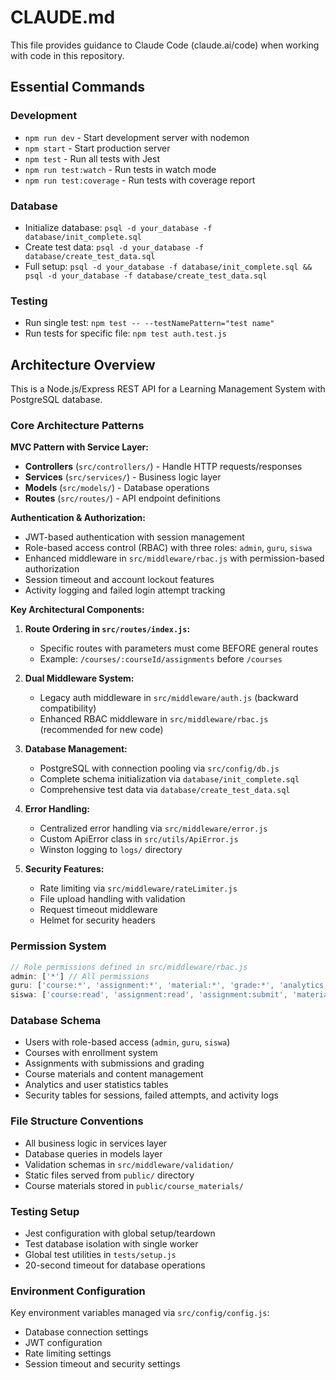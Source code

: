 # CLAUDE.md

This file provides guidance to Claude Code (claude.ai/code) when working with code in this repository.

## Essential Commands

### Development
- `npm run dev` - Start development server with nodemon
- `npm start` - Start production server
- `npm test` - Run all tests with Jest
- `npm run test:watch` - Run tests in watch mode
- `npm run test:coverage` - Run tests with coverage report

### Database
- Initialize database: `psql -d your_database -f database/init_complete.sql`
- Create test data: `psql -d your_database -f database/create_test_data.sql`
- Full setup: `psql -d your_database -f database/init_complete.sql && psql -d your_database -f database/create_test_data.sql`

### Testing
- Run single test: `npm test -- --testNamePattern="test name"`
- Run tests for specific file: `npm test auth.test.js`

## Architecture Overview

This is a Node.js/Express REST API for a Learning Management System with PostgreSQL database.

### Core Architecture Patterns

**MVC Pattern with Service Layer:**
- **Controllers** (`src/controllers/`) - Handle HTTP requests/responses
- **Services** (`src/services/`) - Business logic layer 
- **Models** (`src/models/`) - Database operations
- **Routes** (`src/routes/`) - API endpoint definitions

**Authentication & Authorization:**
- JWT-based authentication with session management
- Role-based access control (RBAC) with three roles: `admin`, `guru`, `siswa`
- Enhanced middleware in `src/middleware/rbac.js` with permission-based authorization
- Session timeout and account lockout features
- Activity logging and failed login attempt tracking

**Key Architectural Components:**

1. **Route Ordering in `src/routes/index.js`:**
   - Specific routes with parameters must come BEFORE general routes
   - Example: `/courses/:courseId/assignments` before `/courses`

2. **Dual Middleware System:**
   - Legacy auth middleware in `src/middleware/auth.js` (backward compatibility)
   - Enhanced RBAC middleware in `src/middleware/rbac.js` (recommended for new code)

3. **Database Management:**
   - PostgreSQL with connection pooling via `src/config/db.js`
   - Complete schema initialization via `database/init_complete.sql`
   - Comprehensive test data via `database/create_test_data.sql`

4. **Error Handling:**
   - Centralized error handling via `src/middleware/error.js`
   - Custom ApiError class in `src/utils/ApiError.js`
   - Winston logging to `logs/` directory

5. **Security Features:**
   - Rate limiting via `src/middleware/rateLimiter.js`
   - File upload handling with validation
   - Request timeout middleware
   - Helmet for security headers

### Permission System
```javascript
// Role permissions defined in src/middleware/rbac.js
admin: ['*'] // All permissions
guru: ['course:*', 'assignment:*', 'material:*', 'grade:*', 'analytics:read']
siswa: ['course:read', 'assignment:read', 'assignment:submit', 'material:read', 'grade:read']
```

### Database Schema
- Users with role-based access (`admin`, `guru`, `siswa`)
- Courses with enrollment system
- Assignments with submissions and grading
- Course materials and content management
- Analytics and user statistics tables
- Security tables for sessions, failed attempts, and activity logs

### File Structure Conventions
- All business logic in services layer
- Database queries in models layer
- Validation schemas in `src/middleware/validation/`
- Static files served from `public/` directory
- Course materials stored in `public/course_materials/`

### Testing Setup
- Jest configuration with global setup/teardown
- Test database isolation with single worker
- Global test utilities in `tests/setup.js`
- 20-second timeout for database operations

### Environment Configuration
Key environment variables managed via `src/config/config.js`:
- Database connection settings
- JWT configuration  
- Rate limiting settings
- Session timeout and security settings